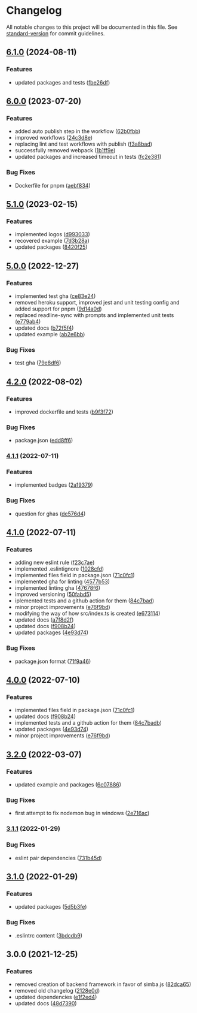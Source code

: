 # Changelog

All notable changes to this project will be documented in this file. See [standard-version](https://github.com/conventional-changelog/standard-version) for commit guidelines.

## [6.1.0](https://github.com/AnthonyLzq/typescript-project-generator/compare/v6.0.0...v6.1.0) (2024-08-11)


### Features

* updated packages and tests ([fbe26df](https://github.com/AnthonyLzq/typescript-project-generator/commit/fbe26df3374f6b7b615ac729afba5fafb8dfd6f1))

## [6.0.0](https://github.com/AnthonyLzq/typescript-project-generator/compare/v5.1.0...v6.0.0) (2023-07-20)


### Features

* added auto publish step in the workflow ([62b0fbb](https://github.com/AnthonyLzq/typescript-project-generator/commit/62b0fbb1a9a131e2d53901b433b2184fe5389f93))
* improved workflows ([24c3d8e](https://github.com/AnthonyLzq/typescript-project-generator/commit/24c3d8ec09939214a9f21c6795c456a2d59db841))
* replacing lint and test workflows with publish ([f3a8bad](https://github.com/AnthonyLzq/typescript-project-generator/commit/f3a8bad37d81f13691be6e1b246d3a1a42809a37))
* successfully removed webpack ([1b1ff9e](https://github.com/AnthonyLzq/typescript-project-generator/commit/1b1ff9e9bf34b0d93772f8a17cdd3f49fe2211d5))
* updated packages and increased timeout in tests ([fc2e381](https://github.com/AnthonyLzq/typescript-project-generator/commit/fc2e381b1a5648416a92e086cbb9b1b25ee9c2db))


### Bug Fixes

* Dockerfile for pnpm ([aebf834](https://github.com/AnthonyLzq/typescript-project-generator/commit/aebf8340e81c8d90155ffbf1325f24ab3cf7111f))

## [5.1.0](https://github.com/AnthonyLzq/typescript-project-generator/compare/v5.0.0...v5.1.0) (2023-02-15)


### Features

* implemented logos ([d993033](https://github.com/AnthonyLzq/typescript-project-generator/commit/d993033d7bb09815fc3cb85d62ea951859b3ff1f))
* recovered example ([7d3b28a](https://github.com/AnthonyLzq/typescript-project-generator/commit/7d3b28a76d00bcf4bdfd04e365e3967c77786583))
* updated packages ([8420f25](https://github.com/AnthonyLzq/typescript-project-generator/commit/8420f25a08d90654e1fd2b2aae4b3d130b7acd08))

## [5.0.0](https://github.com/AnthonyLzq/typescript-project-generator/compare/v4.2.0...v5.0.0) (2022-12-27)


### Features

* implemented test gha ([ce83e24](https://github.com/AnthonyLzq/typescript-project-generator/commit/ce83e24c6f5355ac026acef5761dd76c60349e7e))
* removed heroku support, improved jest and unit testing config and added support for pnpm ([9d14a0d](https://github.com/AnthonyLzq/typescript-project-generator/commit/9d14a0d0b97362436be610b3052f4b1ee1b23a19))
* replaced readline-sync with prompts and implemented unit tests ([e779ab4](https://github.com/AnthonyLzq/typescript-project-generator/commit/e779ab411f81e0f502d58820ea351d93d6a4166d))
* updated docs ([b72f5f4](https://github.com/AnthonyLzq/typescript-project-generator/commit/b72f5f4e90310607e21394ef2d225e3efd9f9dca))
* updated example ([ab2e6bb](https://github.com/AnthonyLzq/typescript-project-generator/commit/ab2e6bb88e17b443a46b1f3d4c32475ef9fe3e34))


### Bug Fixes

* test gha ([79e8df6](https://github.com/AnthonyLzq/typescript-project-generator/commit/79e8df6cade91b6a0352cab00b5521bd1390c701))

## [4.2.0](https://github.com/AnthonyLzq/typescript-project-generator/compare/v4.1.1...v4.2.0) (2022-08-02)


### Features

* improved dockerfile and tests ([b9f3f72](https://github.com/AnthonyLzq/typescript-project-generator/commit/b9f3f7213889f7c1bc9a01a9ebdb76f64cd75e1d))


### Bug Fixes

* package.json ([edd8ff6](https://github.com/AnthonyLzq/typescript-project-generator/commit/edd8ff60ffa85a9171bbc5665db6031cd466e20a))

### [4.1.1](https://github.com/AnthonyLzq/typescript-project-generator/compare/v4.1.0...v4.1.1) (2022-07-11)


### Features

* implemented badges ([2a19379](https://github.com/AnthonyLzq/typescript-project-generator/commit/2a193790b6aaac5e52b3442c9afd6b21fdade2dd))


### Bug Fixes

* question for ghas ([de576d4](https://github.com/AnthonyLzq/typescript-project-generator/commit/de576d420a21aa312c6819c264e1cd3065dbf494))

## [4.1.0](https://github.com/AnthonyLzq/typescript-project-generator/compare/v3.2.0...v4.1.0) (2022-07-11)


### Features

* adding new eslint rule ([f23c7ae](https://github.com/AnthonyLzq/typescript-project-generator/commit/f23c7ae6edd39a093d004ff7e936e19cdd08d2b3))
* implemented .eslintignore ([1028cfd](https://github.com/AnthonyLzq/typescript-project-generator/commit/1028cfd56f92b0d289c05e0f555b48873a34850a))
* implemented files field in package.json ([71c0fc1](https://github.com/AnthonyLzq/typescript-project-generator/commit/71c0fc1b63f8897dcd5a9ab0876c15dba2c7f647))
* implemented gha for linting ([4577b53](https://github.com/AnthonyLzq/typescript-project-generator/commit/4577b536128cd794fcbd146460d50aac57f0b3e4))
* implemented linting gha ([47678f6](https://github.com/AnthonyLzq/typescript-project-generator/commit/47678f675d62c381187639473a1cdc96ebb850ad))
* improved versioning ([50fabd5](https://github.com/AnthonyLzq/typescript-project-generator/commit/50fabd559a73e0cc47e4599ade3d79e5ef37b00e))
* iplemented tests and a github action for them ([84c7bad](https://github.com/AnthonyLzq/typescript-project-generator/commit/84c7badb8b873d128b63d000fcebd15b52073aca))
* minor project improvements ([e76f9bd](https://github.com/AnthonyLzq/typescript-project-generator/commit/e76f9bd76a8859b9da62acd1bad3e8e1db763088))
* modifying the way of how src/index.ts is created ([e673114](https://github.com/AnthonyLzq/typescript-project-generator/commit/e6731147167adfd3c6673288c4b731412374300e))
* updated docs ([a7f8d2f](https://github.com/AnthonyLzq/typescript-project-generator/commit/a7f8d2fe11965713212a85aba422c1d0f796f59f))
* updated docs ([f908b24](https://github.com/AnthonyLzq/typescript-project-generator/commit/f908b24f55dff804da417bd902415d9c76c09e55))
* updated packages ([4e93d74](https://github.com/AnthonyLzq/typescript-project-generator/commit/4e93d74ba3d0b7b0b53ef910a8f1fd752f5f66c3))


### Bug Fixes

* package.json format ([71f9a46](https://github.com/AnthonyLzq/typescript-project-generator/commit/71f9a468078bdb26006a95b7f99c57f319012b7c))

## [4.0.0](https://github.com/AnthonyLzq/typescript-project-generator/compare/v3.2.0...v4.0.0) (2022-07-10)

### Features

* implemented files field in package.json ([71c0fc1](https://github.com/AnthonyLzq/typescript-project-generator/commit/71c0fc1b63f8897dcd5a9ab0876c15dba2c7f647))
* updated docs ([f908b24](https://github.com/AnthonyLzq/typescript-project-generator/commit/f908b24f55dff804da417bd902415d9c76c09e55))
* implemented tests and a github action for them ([84c7badb](https://github.com/AnthonyLzq/typescript-project-generator/commit/84c7badb8b873d128b63d000fcebd15b52073aca))
* updated packages ([4e93d74](https://github.com/AnthonyLzq/typescript-project-generator/commit/4e93d74ba3d0b7b0b53ef910a8f1fd752f5f66c3))
* minor project improvements ([e76f9bd](https://github.com/AnthonyLzq/typescript-project-generator/commit/e76f9bd76a8859b9da62acd1bad3e8e1db763088))

## [3.2.0](https://github.com/AnthonyLzq/typescript-project-generator/compare/v3.1.1...v3.2.0) (2022-03-07)


### Features

* updated example and packages ([6c07886](https://github.com/AnthonyLzq/typescript-project-generator/commit/6c0788689d0e9a18d6b6449098f16d2943085bb9))


### Bug Fixes

* first attempt to fix nodemon bug in windows ([2e716ac](https://github.com/AnthonyLzq/typescript-project-generator/commit/2e716ac4593c38b9647634671513867a4fe9398a))

### [3.1.1](https://github.com/AnthonyLzq/typescript-project-generator/compare/v3.1.0...v3.1.1) (2022-01-29)


### Bug Fixes

* eslint pair dependencies ([731b45d](https://github.com/AnthonyLzq/typescript-project-generator/commit/731b45d5b5351196252eeb3159fedf9ad5b0a1e8))

## [3.1.0](https://github.com/AnthonyLzq/typescript-project-generator/compare/v3.0.0...v3.1.0) (2022-01-29)


### Features

* updated packages ([5d5b3fe](https://github.com/AnthonyLzq/typescript-project-generator/commit/5d5b3fea15ca2f5967191ed7c5acc2794f85dff9))


### Bug Fixes

* .eslintrc content ([3bdcdb9](https://github.com/AnthonyLzq/typescript-project-generator/commit/3bdcdb92af111b0ef74dd53c7f4a066044563768))

## 3.0.0 (2021-12-25)


### Features

* removed creation of backend framework in favor of simba.js ([82dca65](https://github.com/AnthonyLzq/typescript-project-generator/commit/82dca65adc499a75a79fef97f88073c76579680b))
* removed old changelog ([2128e0d](https://github.com/AnthonyLzq/typescript-project-generator/commit/2128e0d534f0b72784a7e08c9ca132f5a4ec7d11))
* updated dependencies ([e1f2ed4](https://github.com/AnthonyLzq/typescript-project-generator/commit/e1f2ed40eaf18b5c6e389af9ade052ea9d05e5d7))
* updated docs ([48d7390](https://github.com/AnthonyLzq/typescript-project-generator/commit/48d7390b198cda734197cae415d0bc42511aa6c5))
